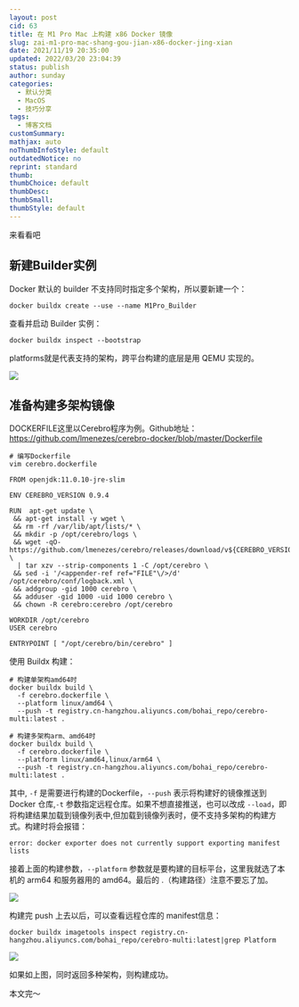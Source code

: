 ```yaml
---
layout: post
cid: 63
title: 在 M1 Pro Mac 上构建 x86 Docker 镜像
slug: zai-m1-pro-mac-shang-gou-jian-x86-docker-jing-xian
date: 2021/11/19 20:35:00
updated: 2022/03/20 23:04:39
status: publish
author: sunday
categories: 
  - 默认分类
  - MacOS
  - 技巧分享
tags: 
  - 博客文档
customSummary: 
mathjax: auto
noThumbInfoStyle: default
outdatedNotice: no
reprint: standard
thumb: 
thumbChoice: default
thumbDesc: 
thumbSmall: 
thumbStyle: default
---
```


来看看吧 <!--more-->

## 新建Builder实例

Docker 默认的 builder 不支持同时指定多个架构，所以要新建一个：

```
docker buildx create --use --name M1Pro_Builder
```
查看并启动 Builder 实例：

```
docker buildx inspect --bootstrap
```

platforms就是代表支持的架构，跨平台构建的底层是用 QEMU 实现的。

![](https://oss.itan90.cn/2021/11/20/16373479934829.jpg)


## 准备构建多架构镜像

DOCKERFILE这里以Cerebro程序为例。Github地址：https://github.com/lmenezes/cerebro-docker/blob/master/Dockerfile

```
# 编写Dockerfile
vim cerebro.dockerfile
```
```
FROM openjdk:11.0.10-jre-slim

ENV CEREBRO_VERSION 0.9.4

RUN  apt-get update \
 && apt-get install -y wget \
 && rm -rf /var/lib/apt/lists/* \
 && mkdir -p /opt/cerebro/logs \
 && wget -qO- https://github.com/lmenezes/cerebro/releases/download/v${CEREBRO_VERSION}/cerebro-${CEREBRO_VERSION}.tgz \
  | tar xzv --strip-components 1 -C /opt/cerebro \
 && sed -i '/<appender-ref ref="FILE"\/>/d' /opt/cerebro/conf/logback.xml \
 && addgroup -gid 1000 cerebro \
 && adduser -gid 1000 -uid 1000 cerebro \
 && chown -R cerebro:cerebro /opt/cerebro

WORKDIR /opt/cerebro
USER cerebro

ENTRYPOINT [ "/opt/cerebro/bin/cerebro" ]
```

使用 Buildx 构建：

```
# 构建单架构amd64时
docker buildx build \
  -f cerebro.dockerfile \
  --platform linux/amd64 \
  --push -t registry.cn-hangzhou.aliyuncs.com/bohai_repo/cerebro-multi:latest .

```

```
# 构建多架构arm、amd64时
docker buildx build \
  -f cerebro.dockerfile \
  --platform linux/amd64,linux/arm64 \
  --push -t registry.cn-hangzhou.aliyuncs.com/bohai_repo/cerebro-multi:latest .
```

其中, `-f` 是需要进行构建的Dockerfile，`--push` 表示将构建好的镜像推送到 Docker 仓库,`-t` 参数指定远程仓库。如果不想直接推送，也可以改成 `--load`，即将构建结果加载到镜像列表中,但加载到镜像列表时，便不支持多架构的构建方式。构建时将会报错：

```
error: docker exporter does not currently support exporting manifest lists
```

接着上面的构建参数，`--platform` 参数就是要构建的目标平台，这里我就选了本机的 arm64 和服务器用的 amd64。最后的 .（构建路径）注意不要忘了加。

![](https://oss.itan90.cn/2021/11/20/16373538490724.jpg)

构建完 push 上去以后，可以查看远程仓库的 manifest信息：

```
docker buildx imagetools inspect registry.cn-hangzhou.aliyuncs.com/bohai_repo/cerebro-multi:latest|grep Platform
```
![](https://oss.itan90.cn/2021/11/20/16373539835172.jpg)

如果如上图，同时返回多种架构，则构建成功。

本文完～